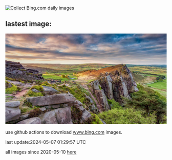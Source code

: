 ![Collect Bing.com daily images](https://github.com/counter2015/bing-daily-images/workflows/Collect%20Bing.com%20daily%20images/badge.svg)
## lastest image:
![](images/TheRoachesPeakDistrict.jpg)

use github actions to download www.bing.com images.

last update:2024-05-07 01:29:57 UTC

all images since 2020-05-10 [here](https://github.com/counter2015/bing-daily-images/tree/master/images) 
